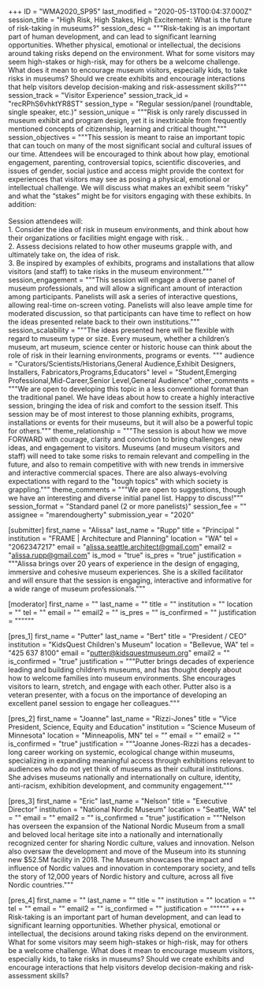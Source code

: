 +++
ID = "WMA2020_SP95"
last_modified = "2020-05-13T00:04:37.000Z"
session_title = "High Risk, High Stakes, High Excitement: What is the future of risk-taking in museums?"
session_desc = """Risk-taking is an important part of human development, and can lead to significant learning opportunities. Whether physical, emotional or intellectual, the decisions around taking risks depend on the environment. What for some visitors may seem high-stakes or high-risk, may for others be a welcome challenge. What does it mean to encourage museum visitors, especially kids, to take risks in museums? Should we create exhibits and encourage interactions that help visitors develop decision-making and risk-assessment skills?"""
session_track = "Visitor Experience"
session_track_id = "recRPhS6vhktYR8ST"
session_type = "Regular session/panel (roundtable, single speaker, etc.)"
session_unique = """Risk is only rarely discussed in museum exhibit and program design, yet it is inextricable from frequently mentioned concepts of citizenship, learning and critical thought."""
session_objectives = """This session is meant to raise an important topic that can touch on many of the most significant social and cultural issues of our time. Attendees will be encouraged to think about how play, emotional engagement, parenting, controversial topics, scientific discoveries, and issues of gender, social justice and access might provide the context for experiences that visitors may see as posing a physical, emotional or intellectual challenge. We will discuss what makes an exhibit seem “risky” and what the “stakes” might be for visitors engaging with these exhibits. In addition:<br><br>Session attendees will:<br>1.      Consider the idea of risk in museum environments, and think about how their organizations or facilities might engage with risk. .<br>2.      Assess decisions related to how other museums grapple with, and ultimately take on, the idea of risk.<br>3.      Be inspired by examples of exhibits, programs and installations that allow visitors (and staff) to take risks in the museum environment."""
session_engagement = """This session will engage a diverse panel of museum professionals, and will allow a significant amount of interaction among participants. Panelists will ask a series of interactive questions, allowing real-time on-screen voting. Panelists will also leave ample time for moderated discussion, so that participants can have time to reflect on how the ideas presented relate back to their own institutions."""
session_scalability = """The ideas presented here will be flexible with regard to museum type or size. Every museum, whether a children’s museum, art museum, science center or historic house can think about the role of risk in their learning environments, programs or events. """
audience = "Curators/Scientists/Historians,General Audience,Exhibit Designers, Installers, Fabricators,Programs,Educators"
level = "Student,Emerging Professional,Mid-Career,Senior Level,General Audience"
other_comments = """We are open to developing this topic in a less conventional format than the traditional panel. We have ideas about how to create a highly interactive session, bringing the idea of risk and comfort to the session itself. This session may be of most interest to those planning exhibits, programs, installations or events for their museums, but it will also be a powerful topic for others."""
theme_relationship = """The session is about how we move FORWARD with courage, clarity and conviction to bring challenges, new ideas, and engagement to visitors. Museums (and museum visitors and staff) will need to take some risks to remain relevant and compelling in the future, and also to remain competitive with with new trends in immersive and interactive commercial spaces. There are also always-evolving expectations with regard to the "tough topics" with which society is grappling."""
theme_comments = """We are open to suggestions, though we have an interesting and diverse initial panel list. Happy to discuss!"""
session_format = "Standard panel (2 or more panelists)"
session_fee = ""
assignee = "marendougherty"
submission_year = "2020"

[submitter]
first_name = "Alissa"
last_name = "Rupp"
title = "Principal "
institution = "FRAME | Architecture and Planning"
location = "WA"
tel = "2062347217"
email = "alissa.seattle.architect@gmail.com"
email2 = "alissa.rupp@gmail.com"
is_mod = "true"
is_pres = "true"
justification = """Alissa brings over 20  years of experience in the design of engaging, immersive and cohesive museum experiences.  She is a skilled facilitator and will ensure that the session is engaging, interactive and informative for a wide range of museum professionals."""

[moderator]
first_name = ""
last_name = ""
title = ""
institution = ""
location = ""
tel = ""
email = ""
email2 = ""
is_pres = ""
is_confirmed = ""
justification = """"""

[pres_1]
first_name = "Putter"
last_name = "Bert"
title = "President / CEO"
institution = "KidsQuest Children's Museum"
location = "Bellevue, WA"
tel = "425 637 8100"
email = "putter@kidsquestmuseum.org"
email2 = ""
is_confirmed = "true"
justification = """Putter brings decades of experience leading and building children’s museums, and has thought deeply about how to welcome families into museum environments. She encourages visitors to learn, stretch, and engage with each other.  Putter also is a veteran presenter, with a focus on the importance of  developing an excellent panel session to engage her colleagues."""

[pres_2]
first_name = "Joanne"
last_name = "Rizzi-Jones"
title = "Vice President, Science, Equity and Education"
institution = "Science Museum of Minnesota"
location = "Minneapolis, MN"
tel = ""
email = ""
email2 = ""
is_confirmed = "true"
justification = """Joanne Jones-Rizzi has a decades-long career working on systemic, ecological change within museums, specializing in expanding meaningful access through exhibitions relevant to audiences who do not yet think of museums as their cultural institutions. She advises museums nationally and internationally on culture, identity, anti-racism, exhibition development, and community engagement."""

[pres_3]
first_name = "Eric"
last_name = "Nelson"
title = "Executive Director"
institution = "National Nordic Museum"
location = "Seattle, WA"
tel = ""
email = ""
email2 = ""
is_confirmed = "true"
justification = """Nelson has overseen the expansion of the National Nordic Museum from a small and beloved local heritage site into a nationally and internationally recognized center for sharing Nordic culture, values and innovation. Nelson also oversaw the development and move of the Museum into its stunning new $52.5M facility in 2018. The Museum showcases the impact and influence of Nordic values and innovation in contemporary society, and tells the story of 12,000 years of Nordic history and culture, across all five Nordic countries."""

[pres_4]
first_name = ""
last_name = ""
title = ""
institution = ""
location = ""
tel = ""
email = ""
email2 = ""
is_confirmed = ""
justification = """"""
+++
Risk-taking is an important part of human development, and can lead to significant learning opportunities. Whether physical, emotional or intellectual, the decisions around taking risks depend on the environment. What for some visitors may seem high-stakes or high-risk, may for others be a welcome challenge. What does it mean to encourage museum visitors, especially kids, to take risks in museums? Should we create exhibits and encourage interactions that help visitors develop decision-making and risk-assessment skills?